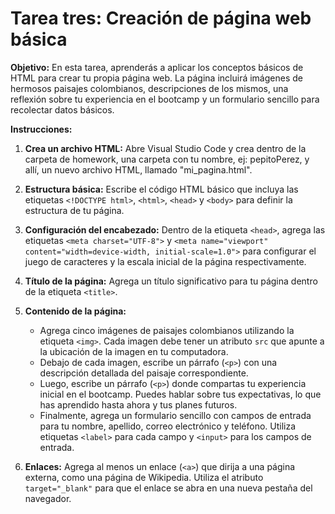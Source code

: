 # Tarea tres: Creación de página web básica

**Objetivo:** En esta tarea, aprenderás a aplicar los conceptos básicos de HTML para crear tu propia página web. La página incluirá imágenes de hermosos paisajes colombianos, descripciones de los mismos, una reflexión sobre tu experiencia en el bootcamp y un formulario sencillo para recolectar datos básicos.

**Instrucciones:**

1. **Crea un archivo HTML:** Abre Visual Studio Code y crea dentro de la carpeta de homework, una carpeta con tu nombre, ej: pepitoPerez, y allí, un nuevo archivo HTML,  llamado "mi_pagina.html".

2. **Estructura básica:** Escribe el código HTML básico que incluya las etiquetas `<!DOCTYPE html>`, `<html>`, `<head>` y `<body>` para definir la estructura de tu página.

3. **Configuración del encabezado:** Dentro de la etiqueta `<head>`, agrega las etiquetas `<meta charset="UTF-8">` y `<meta name="viewport" content="width=device-width, initial-scale=1.0">` para configurar el juego de caracteres y la escala inicial de la página respectivamente.

4. **Título de la página:** Agrega un título significativo para tu página dentro de la etiqueta `<title>`.

5. **Contenido de la página:**
   - Agrega cinco imágenes de paisajes colombianos utilizando la etiqueta `<img>`. Cada imagen debe tener un atributo `src` que apunte a la ubicación de la imagen en tu computadora.
   - Debajo de cada imagen, escribe un párrafo (`<p>`) con una descripción detallada del paisaje correspondiente.
   - Luego, escribe un párrafo (`<p>`) donde compartas tu experiencia inicial en el bootcamp. Puedes hablar sobre tus expectativas, lo que has aprendido hasta ahora y tus planes futuros.
   - Finalmente, agrega un formulario sencillo con campos de entrada para tu nombre, apellido, correo electrónico y teléfono. Utiliza etiquetas `<label>` para cada campo y `<input>` para los campos de entrada.

6. **Enlaces:** Agrega al menos un enlace (`<a>`) que dirija a una página externa, como una página de Wikipedia. Utiliza el atributo `target="_blank"` para que el enlace se abra en una nueva pestaña del navegador.
